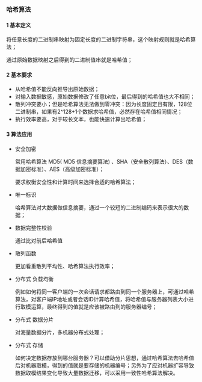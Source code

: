 ###  哈希算法

#### 1 基本定义

将任意长度的二进制串映射为固定长度的二进制字符串，这个映射规则就是哈希算法；

通过原始数据映射之后得到的二进制值串就是哈希值；

#### 2 基本要求

- 从哈希值不能反向推导出原始数据；
- 对输入数据敏感，原始数据修改了任意bit位，最后得到的哈希值也大不相同；
- 散列冲突要小；但是哈希算法无法做到零冲突：因为长度固定且有限，128位二进制串，如果有2^128+1个数据求哈希值，必然存在哈希值相同情况；
- 执行效率要高，对于较长文本，也能快速计算出哈希值；

#### 3 算法应用

- 安全加密

  常用哈希算法 MD5( MD5 信息摘要算法) 、SHA（安全散列算法）、DES（数据加密标准）、AES（高级加密标准）；

  要求权衡安全性和计算时间来选择合适的哈希算法；

- 唯一标识

  哈希算法对大数据做信息摘要，通过一个较短的二进制编码来表示很大的数据；

- 数据完整性校验

  通过比对前后哈希值

- 散列函数

  更加看重散列平均性、哈希算法执行效率；

- 分布式 负载均衡

  例如如何将同一客户端的一次会话请求都路由到同一个服务器上，可通过哈希算法，对客户端IP地址或者会话ID计算哈希值，将哈希值与服务器列表大小进行取模运算，最终得到的值就是应该被路由到的服务器编号；

- 分布式 数据分片

  对海量数据分片，多机器分布式处理；

- 分布式 存储

  如何决定数据存放到哪台服务器？可以借助分片思想，通过哈希算法去哈希值后对机器取模，得到的值就是要存储的机器编号；另外为了应对机器扩容导致数据取模结果变化导致大量数据迁移，可以采用一致性哈希算法解决。